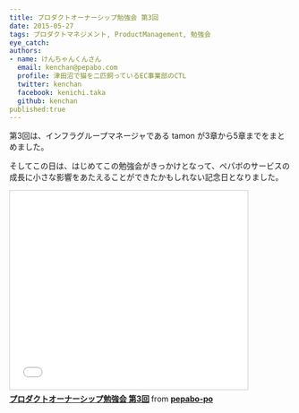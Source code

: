 ```yaml
---
title: プロダクトオーナーシップ勉強会 第3回
date: 2015-05-27
tags: プロダクトマネジメント, ProductManagement, 勉強会
eye_catch:
authors:
- name: けんちゃんくんさん
  email: kenchan@pepabo.com
  profile: 津田沼で猫を二匹飼っているEC事業部のCTL
  twitter: kenchan
  facebook: kenichi.taka
  github: kenchan
published:true
---
```

第3回は、インフラグループマネージャである tamon が3章から5章までをまとめました。

そしてこの日は、はじめてこの勉強会がきっかけとなって、ペパボのサービスの成長に小さな影響をあたえることができたかもしれない記念日となりました。

<iframe src="//www.slideshare.net/slideshow/embed_code/key/MJt5fzqgRnXElP" width="425" height="355" frameborder="0" marginwidth="0" marginheight="0" scrolling="no" style="border:1px solid #CCC; border-width:1px; margin-bottom:5px; max-width: 100%;" allowfullscreen> </iframe> <div style="margin-bottom:5px"> <strong> <a href="//www.slideshare.net/pepabo-po/3-50796690" title="プロダクトオーナーシップ勉強会 第3回" target="_blank">プロダクトオーナーシップ勉強会 第3回</a> </strong> from <strong><a href="//www.slideshare.net/pepabo-po" target="_blank">pepabo-po</a></strong> </div>
